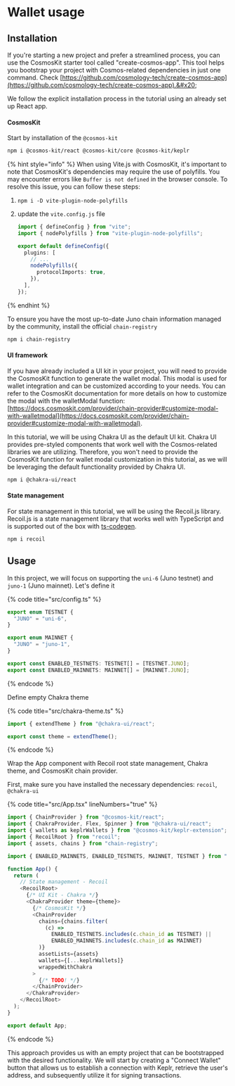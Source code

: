 # Wallet usage

## Installation

If you're starting a new project and prefer a streamlined process, you can use the CosmosKit starter tool called "create-cosmos-app". This tool helps you bootstrap your project with Cosmos-related dependencies in just one command. Check [https://github.com/cosmology-tech/create-cosmos-app](https://github.com/cosmology-tech/create-cosmos-app).&#x20;

We follow the explicit installation process in the tutorial using an already set up React app.

#### CosmosKit

Start by installation of the `@cosmos-kit`

```bash
npm i @cosmos-kit/react @cosmos-kit/core @cosmos-kit/keplr 
```

{% hint style="info" %}
When using Vite.js with CosmosKit, it's important to note that CosmosKit's dependencies may require the use of polyfills. You may encounter errors like `Buffer is not defined` in the browser console. To resolve this issue, you can follow these steps:

1. `npm i -D vite-plugin-node-polyfills`
2.  update the `vite.config.js` file&#x20;

    ```typescript
    import { defineConfig } from "vite";
    import { nodePolyfills } from "vite-plugin-node-polyfills";

    export default defineConfig({
      plugins: [
        // ...
        nodePolyfills({
          protocolImports: true,
        }),
      ],
    });
    ```
{% endhint %}

To ensure you have the most up-to-date Juno chain information managed by the community, install the official `chain-registry`

```bash
npm i chain-registry
```

#### UI framework

If you have already included a UI kit in your project, you will need to provide the CosmosKit function to generate the wallet modal. This modal is used for wallet integration and can be customized according to your needs. You can refer to the CosmosKit documentation for more details on how to customize the modal with the walletModal function: [https://docs.cosmoskit.com/provider/chain-provider#customize-modal-with-walletmodal](https://docs.cosmoskit.com/provider/chain-provider#customize-modal-with-walletmodal).

In this tutorial, we will be using Chakra UI as the default UI kit. Chakra UI provides pre-styled components that work well with the Cosmos-related libraries we are utilizing. Therefore, you won't need to provide the CosmosKit function for wallet modal customization in this tutorial, as we will be leveraging the default functionality provided by Chakra UI.

```bash
npm i @chakra-ui/react
```

#### State management

For state management in this tutorial, we will be using the Recoil.js library. Recoil.js is a state management library that works well with TypeScript and is supported out of the box with [ts-codegen](contract-integration.md).

```bash
npm i recoil
```

## Usage

In this project, we will focus on supporting the `uni-6` (Juno testnet) and `juno-1` (Juno mainnet). Let's define it&#x20;

{% code title="src/config.ts" %}
```typescript
export enum TESTNET {
  "JUNO" = "uni-6",
}

export enum MAINNET {
  "JUNO" = "juno-1",
}

export const ENABLED_TESTNETS: TESTNET[] = [TESTNET.JUNO];
export const ENABLED_MAINNETS: MAINNET[] = [MAINNET.JUNO];
```
{% endcode %}

Define empty Chakra theme

{% code title="src/chakra-theme.ts" %}
```typescript
import { extendTheme } from "@chakra-ui/react";

export const theme = extendTheme();
```
{% endcode %}

Wrap the App component with Recoil root state management, Chakra theme, and CosmosKit chain provider.

First, make sure you have installed the necessary dependencies: `recoil`, `@chakra-ui`

{% code title="src/App.tsx" lineNumbers="true" %}
```typescript
import { ChainProvider } from "@cosmos-kit/react";
import { ChakraProvider, Flex, Spinner } from "@chakra-ui/react";
import { wallets as keplrWallets } from "@cosmos-kit/keplr-extension";
import { RecoilRoot } from "recoil";
import { assets, chains } from "chain-registry";

import { ENABLED_MAINNETS, ENABLED_TESTNETS, MAINNET, TESTNET } from "./config";

function App() {
  return (
    // State management - Recoil
    <RecoilRoot>
      {/* UI Kit - Chakra */}
      <ChakraProvider theme={theme}>
        {/* CosmosKit */}
        <ChainProvider
          chains={chains.filter(
            (c) =>
              ENABLED_TESTNETS.includes(c.chain_id as TESTNET) ||
              ENABLED_MAINNETS.includes(c.chain_id as MAINNET)
          )}
          assetLists={assets}
          wallets={[...keplrWallets]}
          wrappedWithChakra
        >
          {/* TODO! */}
        </ChainProvider>
      </ChakraProvider>
    </RecoilRoot>
  );
}

export default App;

```
{% endcode %}

This approach provides us with an empty project that can be bootstrapped with the desired functionality. We will start by creating a "Connect Wallet" button that allows us to establish a connection with Keplr, retrieve the user's address, and subsequently utilize it for signing transactions.
